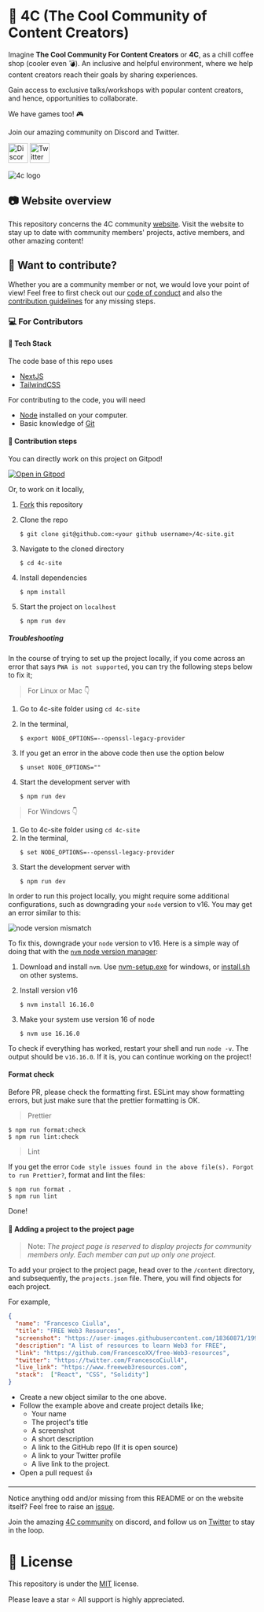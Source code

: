 # :gem: 4C (The Cool Community of Content Creators)

Imagine **The Cool Community For Content Creators** or **4C**, as a chill coffee shop (cooler even :bomb:). An inclusive and helpful environment, where we help content creators reach their goals by sharing experiences.

Gain access to exclusive talks/workshops with popular content creators, and hence, opportunities to collaborate.

We have games too! :video_game:

Join our amazing community on Discord and Twitter.

<a href="https://discord.com/invite/cRjhjFRRre"><img src="https://cdn.worldvectorlogo.com/logos/discord-6.svg" title="Discord" alt="Discord Community" width="40"/></a> <a href="https://twitter.com/4ccommunityhq"><img src="https://cdn.worldvectorlogo.com/logos/twitter-6.svg" title="Twitter" alt="Twitter Account" width="40"/></a>

![4c logo](https://www.4c.rocks/_next/image?url=%2F_next%2Fstatic%2Fmedia%2Flogo.9b920fc5.png&w=64&q=75)

## :camera: Website overview

This repository concerns the 4C community [website](https://www.4c.rocks/). Visit the website to stay up to date with community members' projects, active members, and other amazing content!

## :tada: Want to contribute?

Whether you are a community member or not, we would love your point of view! Feel free to first check out our [code of conduct](https://github.com/FrancescoXX/4c-site/blob/main/docs/CODE_OF_CONDUCT.md) and also the [contribution guidelines](https://github.com/FrancescoXX/4c-site/blob/main/docs/CONTRIBUTING.md) for any missing steps.

### :computer: For Contributors

#### :bookmark: Tech Stack

The code base of this repo uses

- [NextJS](https://nextjs.org/)
- [TailwindCSS](https://tailwindcss.com/)

For contributing to the code, you will need

- [Node](https://nodejs.org/en/) installed on your computer.
- Basic knowledge of [Git](https://git-scm.com/)

#### :bookmark: Contribution steps

You can directly work on this project on Gitpod!

[![Open in Gitpod](https://gitpod.io/button/open-in-gitpod.svg)](https://gitpod.io/#https://github.com/FrancescoXX/4c-site)

Or, to work on it locally,

1.  [Fork](https://github.com/FrancescoXX/4c-site) this repository

2.  Clone the repo

    ```console
    $ git clone git@github.com:<your github username>/4c-site.git
    ```

3.  Navigate to the cloned directory

    ```console
    $ cd 4c-site
    ```

4.  Install dependencies

    ```console
    $ npm install
    ```

5.  Start the project on `localhost`

    ```console
    $ npm run dev
    ```
    
##### Troubleshooting

In the course of trying to set up the project locally, if you come across an error that says `PWA is not supported`, you can try the following steps below to fix it;

> For Linux or Mac 👇

1.  Go to 4c-site folder using `cd 4c-site`

2.  In the terminal,
    ```console
    $ export NODE_OPTIONS=--openssl-legacy-provider
    ```

3.  If you get an error in the above code then use the option below
    ```console
    $ unset NODE_OPTIONS=""
    ```

4.  Start the development server with
    ```console
    $ npm run dev
    ```

> For Windows 👇

1.  Go to 4c-site folder using `cd 4c-site`
2.  In the terminal,
    ```console
    $ set NODE_OPTIONS=--openssl-legacy-provider
    ```
3.  Start the development server with
    ```console
    $ npm run dev
    ```
    
In order to run this project locally, you might require some additional configurations, such as downgrading your `node` version to v16.
You may get an error similar to this:

![node version mismatch](https://media.discordapp.net/attachments/881808811344683028/1051093955518935060/image.png)

To fix this, downgrade your `node` version to v16. Here is a simple way of doing that with the [`nvm` node version manager](https://github.com/nvm-sh/nvm):

1.  Download and install `nvm`. Use [nvm-setup.exe](https://github.com/coreybutler/nvm-windows/releases) for windows, or [install.sh](https://raw.githubusercontent.com/nvm-sh/nvm/v0.39.3/install.sh) on other systems.

2.  Install version v16
    ```console
    $ nvm install 16.16.0
    ```
    
3.  Make your system use version 16 of node
    ```console
    $ nvm use 16.16.0
    ```
    
To check if everything has worked, restart your shell and run `node -v`. The output should be `v16.16.0`. If it is, you can continue working on the project!

#### Format check

Before PR, please check the formatting first. ESLint may show formatting errors, but just make sure that the prettier formatting is OK.

> Prettier

```console
$ npm run format:check
$ npm run lint:check
```

> Lint

If you get the error `Code style issues found in the above file(s). Forgot to run Prettier?`, format and lint the files:

```console
$ npm run format .
$ npm run lint
```

Done!

#### :bookmark: Adding a project to the project page

> Note: _The project page is reserved to display projects for community members only. Each member can put up only one project._

To add your project to the project page, head over to the `/content` directory, and subsequently, the `projects.json` file. There, you will find objects for each project.

For example,

```json
{
  "name": "Francesco Ciulla",
  "title": "FREE Web3 Resources",
  "screenshot": "https://user-images.githubusercontent.com/18360871/199210192-f5599a23-f0b1-49ff-9c52-2554a72a2c14.png",
  "description": "A list of resources to learn Web3 for FREE",
  "link": "https://github.com/FrancescoXX/free-Web3-resources",
  "twitter": "https://twitter.com/FrancescoCiull4",
  "live_link": "https://www.freeweb3resources.com",
  "stack":  ["React", "CSS", "Solidity"]
}
```

- Create a new object similar to the one above.
- Follow the example above and create project details like;
  - Your name
  - The project's title
  - A screenshot
  - A short description
  - A link to the GitHub repo (If it is open source)
  - A link to your Twitter profile
  - A live link to the project.
- Open a pull request :+1:

---

Notice anything odd and/or missing from this README or on the website itself? Feel free to raise an [issue](https://github.com/FrancescoXX/4c-site/issues).

Join the amazing [4C community](https://discord.com/invite/cRjhjFRRre) on discord, and follow us on [Twitter](https://twitter.com/4ccommunityhq) to stay in the loop.

# :key: License

This repository is under the [MIT](./LICENSE) license.

Please leave a star :star: All support is highly appreciated.

